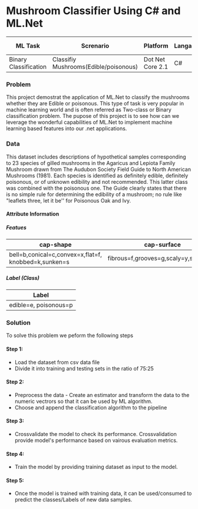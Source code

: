 # Mushroom Classifier Using C# and ML.Net
| ML Task        | Screnario        | Platform  | Langauge  | ML.NET version| Algorithms| Data type| App type |
| ------------- | ------------- | ----- | ------ |--------------|----------| ------ | ------ |
| Binary Classification      | Classifiy Mushrooms(Edible/poisonous) | Dot Net Core 2.1|C# | V 1.3.1 | AveragedPerceptron and OneVersusAll | csv file| Console app |

### Problem
This project demostrat the application of ML.Net to classify the mushrooms whether they are Edible or poisonous. This type of task is very popular in machine learning world and is often referred as Two-class or Binary classification problem. The pupose of this project is to see how can we leverage the wonderful capabilities of ML.Net to implement machine learning based features into our .net applications.

### Data

This dataset includes descriptions of hypothetical samples corresponding to 23 species of gilled mushrooms in the Agaricus and Lepiota Family Mushroom drawn from The Audubon Society Field Guide to North American Mushrooms (1981). Each species is identified as definitely edible, definitely poisonous, or of unknown edibility and not recommended. This latter class was combined with the poisonous one. The Guide clearly states that there is no simple rule for determining the edibility of a mushroom; no rule like "leaflets three, let it be'' for Poisonous Oak and Ivy.

#### Attribute Information
##### Featues
|cap-shape|cap-surface|cap-color|bruises|odor|gill-attachment|gill-spacing|gill-size|gill-color|stalk-shape|stalk-root|stalk-surface-above-ring|stalk-surface-below-ring|stalk-color-above-ring|stalk-color-below-ring|veil-type|veil-color|ring-number|ring-type|spore-print-color|population|habitat|
|---------|-----------|---------|-------|----|---------------|------------|---------|----------|-----------|----------|------------------------|------------------------|----------------------|----------------------|---------|----------|-----------|---------|-----------------|----------|-------|
|bell=b,conical=c,convex=x,flat=f, knobbed=k,sunken=s|fibrous=f,grooves=g,scaly=y,smooth=s|brown=n,buff=b,cinnamon=c,gray=g,green=r,pink=p,purple=u,red=e,white=w,yellow=y|bruises=t,no=f|almond=a,anise=l,creosote=c,fishy=y,foul=f,musty=m,none=n,pungent=p,spicy=s| attached=a,descending=d,free=f,notched=n |close=c,crowded=w,distant=d|broad=b,narrow=n| black=k,brown=n,buff=b,chocolate=h,gray=g, green=r,orange=o,pink=p,purple=u,red=e,white=w,yellow=y|enlarging=e,tapering=t|bulbous=b,club=c,cup=u,equal=e,rhizomorphs=z,rooted=r,missing=?|fibrous=f,scaly=y,silky=k,smooth=s|fibrous=f,scaly=y,silky=k,smooth=s|brown=n,buff=b,cinnamon=c,gray=g,orange=o,pink=p,red=e,white=w,yellow=y|brown=n,buff=b,cinnamon=c,gray=g,orange=o,pink=p,red=e,white=w,yellow=y|partial=p,universal=u|brown=n,orange=o,white=w,yellow=y|none=n,one=o,two=t|cobwebby=c,evanescent=e,flaring=f,large=l,none=n,pendant=p,sheathing=s,zone=z|black=k,brown=n,buff=b,chocolate=h,green=r,orange=o,purple=u,white=w,yellow=y|abundant=a,clustered=c,numerous=n,scattered=s,several=v,solitary=y|grasses=g,leaves=l,meadows=m,paths=p,urban=u,waste=w,woods=d


##### Label (Class)
|Label|
|-----|
|edible=e, poisonous=p|

### Solution

To solve this problem we peform the following steps

#### Step 1: 
* Load the dataset from csv data file
* Divide it into training and testing sets in the ratio of 75:25

#### Step 2:
* Preprocess the data - Create an estimator and transform the data to the numeric vectrors so that it can be used by ML algorithm.
* Choose and append the classification algorithm to the pipeline

#### Step 3:
* Crossvalidate the model to check its performance. Crossvalidation provide model's performance based on vairous evaluation metrics.

#### Step 4:
* Train the model by providing training dataset as input to the model.

#### Step 5:
* Once the model is trained with training data, it can be used/consumed to predict the classes/Labels of new data samples.



 



